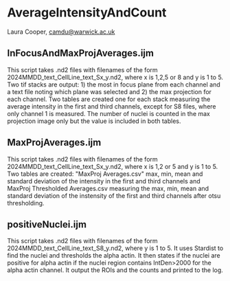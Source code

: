 # AverageIntensityAndCount
Laura Cooper, camdu@warwick.ac.uk

## InFocusAndMaxProjAverages.ijm
This script takes .nd2 files with filenames of the form 2024MMDD_text_CellLine_text_Sx_y.nd2, where x is 1,2,5 or 8 and y is 1 to 5. Two tif stacks are output: 1) the most in focus plane from each channel and a text file noting which plane was selected and 2) the max projection for each channel. Two tables are created one for each stack measuring the average intensity in the first and third channels, except for S8 files, where only channel 1 is measured. The number of nuclei is counted in the max projection image only but the value is included in both tables.

## MaxProjAverages.ijm
This script takes .nd2 files with filenames of the form 2024MMDD_text_CellLine_text_Sx_y.nd2, where x is 1,2 or 5 and y is 1 to 5. Two tables are created: "MaxProj Averages.csv" max, min, mean and standard deviation of the intensity in the first and third channels and MaxProj Thresholded Averages.csv measuring the max, min, mean and standard deviation of the instensity of the first and third channels after otsu thresholding.

## positiveNuclei.ijm
This script takes .nd2 files with filenames of the form 2024MMDD_text_CellLine_text_S8_y.nd2, where y is 1 to 5. It uses Stardist to find the nuclei and thresholds the alpha actin. It then states if the nuclei are positive for alpha actin if the nuclei region contains IntDen>2000 for the alpha actin channel. It output the ROIs and the counts and printed to the log.
